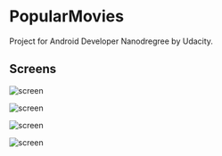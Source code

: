 # PopularMovies
Project for Android Developer Nanodregree by Udacity.



## Screens

![screen](../master/AppPosterst/pupular_movies_base_poster_v4.jpg)

![screen](../master/AppPosters/popular_movies_nexus_5_poster.jpg)

![screen](../master/AppPosters/popular_movies_nexus_7_poster.jpg)

![screen](../master/AppPosters/popular_movies_pixel_c_poster.jpg)
